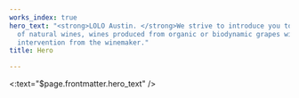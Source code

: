 ```yaml
---
works_index: true
hero_text: "<strong>LOLO Austin. </strong>We strive to introduce you to the world
  of natural wines, wines produced from organic or biodynamic grapes with very little
  intervention from the winemaker."
title: Hero

---
```

<:text="$page.frontmatter.hero_text" />
<WorksList />